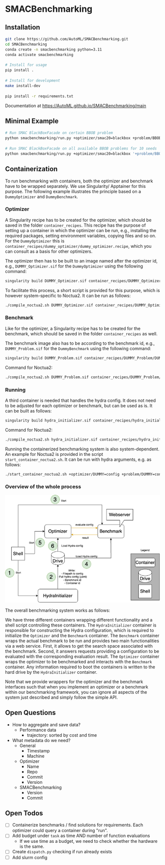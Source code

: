 # SMACBenchmarking



## Installation
```bash
git clone https://github.com/AutoML/SMACBenchmarking.git
cd SMACBenchmarking
conda create -n smacbenchmarking python=3.11
conda activate smacbenchmarking

# Install for usage
pip install .

# Install for development
make install-dev

pip install -r requirements.txt
```

Documentation at https://AutoML.github.io/SMACBenchmarking/main

## Minimal Example

```bash
# Run SMAC BlackBoxFacade on certain BBOB problem
python smacbenchmarking/run.py +optimizer/smac20=blackbox +problem/BBOB=cfg_4_1_4_0 seed=1

# Run SMAC BlackBoxFacade on all available BBOB problems for 10 seeds
python smacbenchmarking/run.py +optimizer/smac20=blackbox '+problem/BBOB=glob(*)' 'seed=range(1,11)'
```

## Containerization
To run benchmarking with containers, both the optimizer and benchmark have to be wrapped separately. 
We use Singularity/ Apptainer for this purpose.
The following example illustrates the principle based on a `DummyOptimizer` and `DummyBenchmark`.

### Optimizer
A Singularity recipe has to be created for the optimizer, which should be saved in the folder `container_recipes`.
This recipe has the purpose of setting up a container in which the optimizer can be run, e.g., installing the 
required packages, setting environment variables, copying files and so on.
For the `DummyOptimizer` this is `container_recipes/dummy_optimizer/dummy_optimizer.recipe`, which you can consult 
as a basis for other optimizers.

The optimizer then has to be built to an image named after the optimizer id, e.g., `DUMMY_Optimizer.sif` for the
`DummyOptimizer` using the following command:

```bash
singularity build DUMMY_Optimizer.sif container_recipes/DUMMY_Optimizer/DUMMY_Optimizer.recipe
```

To facilitate this process, a short script is provided for this purpose, which is however system-specific to Noctua2.
It can be run as follows:

```bash
./compile_noctua2.sh DUMMY_Optimizer.sif container_recipes/DUMMY_Optimizer/DUMMY_Optimizer.recipe
```

### Benchmark
Like for the optimizer, a Singularity recipe has to be created for the benchmark, which should be saved in the folder
`container_recipes` as well.

The benchmark image also has to be according to the benchmark id, e.g., `DUMMY_Problem.sif` for the 
`DummyBenchmark` 
using
the following command:

```bash
singularity build DUMMY_Problem.sif container_recipes/DUMMY_Problem/DUMMY_Problem.recipe
```

Command for Noctua2:

```bash
./compile_noctua2.sh DUMMY_Problem.sif container_recipes/DUMMY_Problem/DUMMY_Problem.recipe
```

### Running
A third container is needed that handles the hydra config. It does not need to be adjusted for each optimizer or
benchmark, but can be used as is. It can be built as follows:

```bash
singularity build hydra_initializer.sif container_recipes/hydra_initializer.recipe
```

Command for Noctua2:

```bash
./compile_noctua2.sh hydra_initializer.sif container_recipes/hydra_initializer.recipe
```

Running the containerized benchmarking system is also system-dependent. An example for Noctua2 is provided in the
script `start_container_noctua2.sh`. It can be run with hydra arguments, e.g. as follows:

```bash
./start_container_noctua2.sh +optimizer/DUMMY=config +problem/DUMMY=config
```

### Overview of the whole process

![Overview of the whole process](images/smac_benchmarking_containers.drawio.png)


The overall benchmarking system works as follows: 

We have three different containers wrapping different functionality and a shell script controlling these containers. 
The `HydraInitializer` container is responsible for constructing the Hydra configuration, 
which is required to initialize the `Optimizer` and the `Benchmark` container. 
The `Benchmark` container wraps the actual benchmark to be run and provides two main functionalities via a web service. 
First, it allows to get the search space associated with the benchmark. 
Second, it answers requests providing a configuration to be evaluated with the corresponding evaluation result.
The `Optimizer` container wraps the optimizer to be benchmarked and interacts with the `Benchmark` container.
Any information required to boot the containers is written to the hard drive by the `HydraInitializer` container. 

Note that we provide wrappers for the optimizer and the benchmark interfaces such that when you implement an 
optimizer or a benchmark within our benchmarking framework, 
you can ignore all aspects of the system just described and simply follow the simple API. 

## Open Questions

- How to aggregate and save data?
    - Performance data
        - trajectory: sorted by cost and time
- What metadata do we need?
    - General
        - Timestamp
        - Machine
    - Optimizer
        - Name
        - Repo
        - Commit
        - Version
    - SMACBenchmarking
        - Version
        - Commit

## Open Todos
- [ ] Containerize benchmarks / find solutions for requirements. Each optimizer could query a container during "run".
- [ ] Add budget under `task` as time AND number of function evaluations
    - If we use time as a budget, we need to check whether the hardware is the same.
- [ ] Create `dispatch.py` checking if run already exists
- [ ] Add slurm config
